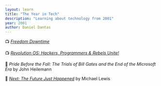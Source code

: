 ```yaml
---
layout: learn
title: "The Year in Tech"
description: "Learning about technology from 2001"
year: 2001
author: Daniel Dantas
---
```


📺 [_Freedom Downtime_](https://en.wikipedia.org/wiki/Freedom_Downtime)	 <!-- 5/4/2016 -->

📺 [_Revolution OS: Hackers, Programmers & Rebels Unite!_](https://en.wikipedia.org/wiki/Revolution_OS) <!-- 4/22/2016 -->

📕 _Pride Before the Fall: The Trials of Bill Gates and the End of the Microsoft Era_ by John Heilemann <!-- 7/6/2009 -->

📕 [_Next: The Future Just Happened_](https://en.wikipedia.org/wiki/Next:_The_Future_Just_Happened) by Michael Lewis <!-- 7/6/2009 -->

